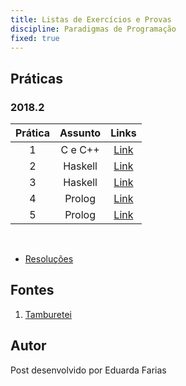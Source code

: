 ```yaml
---
title: Listas de Exercícios e Provas
discipline: Paradigmas de Programação
fixed: true
---
```


## Práticas

### 2018.2
**Prática** | **Assunto** | **Links**  |
:---: | :---:| :---: |
1 | C e C++ | [Link](https://drive.google.com/open?id=1v0lIXJZzkhLciJv64G7T9QjG5urFhAFh) |
2 | Haskell | [Link](https://drive.google.com/open?id=1kcLeeV0yntV9jZ8SSuMBKVw22123eNE_) |
3 | Haskell | [Link](https://drive.google.com/open?id=1VHbmbexQNp7WV8yS3U196ZoCejJip3gq) |
4 | Prolog | [Link](https://drive.google.com/open?id=18QfPkarln9CIDaNG5TI-IMrpt8f5Ogzm) |
5 | Prolog | [Link](https://drive.google.com/open?id=1a2AvPqsBmEEZ3AO8MpyxmZIFrMLFd7Hy) |

<br>

- [Resoluções](https://github.com/LukeHxH/praticasPLP)
  

## Fontes 

1. <a href= "https://github.com/OpenDevUFCG/Tamburetei" target="_blank"> Tamburetei </a>

## Autor 

Post desenvolvido por Eduarda Farias